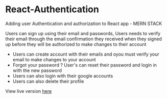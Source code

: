 # React-Authentication
Adding user Authentication and authorization to React app - MERN STACK


<div>
<p>
Users can sign up using their email and passwords,
Users needs to verify their email through the  email confirmation they received when they signed up before they will be authorized to make changes to their account
</p>



<ul>
<li>Users can create account with their emails and oyou must verify your email to make changes to your account</li>

<li>Forgot your password ? User's can  reset their password and login in with the new password </li>

<li>Users  can also login with their google accounts</li>
  
<li>Users can also delete their profile</li>
</ul>
  <p>View live version <a href='https://mighty-harbor-91828.herokuapp.com'>here </a></p>
</div>


